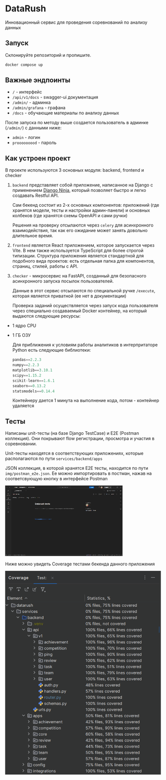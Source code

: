 # DataRush

Инновационный сервис для проведения соревнований по анализу данных

## Запуск

Склонируйте репозиторий и пропишите.

```bash
docker compose up
```

## Важные эндпоинты

* `/` - интерфейс
* `/api/v1/docs` - swagger-ui документация
* `/admin/` - админка
* `/admin/grafana` - графана
* `/docs` - обучающие материалы по анализу данных

После запуска по методу выше создается пользователь в админке (`/admin/`) с данными ниже:

* `admin` - логин
* `prooooooood` - пароль

## Как устроен проект

В проекте используются 3 основных модуля: backend, frontend и checker

1. `backend` представляет собой приложение, написанное на Django с применением [Django Ninja](https://django-ninja.dev/), который позволяет быстро и легко создавать Restful API.

    Сам бекенд состоит из 2-х основных компонентов: приложений (где хранятся модели, тесты и настройки админ-панели) и основных колбеков (где хранятся схемы OpenAPI и сами ручки)

    Решения на проверку отсылаются через `celery` для асинхронного взаимодействия, так как его ожидание может занять довольно длительное время.

2. `frontend` является React приложением, которое запускается через Vite. В нем также используется TypeScript для более строгой типизации. Структура приложения является стандартной для подобного вида проектов: есть отдельная папка для компонентов, страниц, стилей, работы с API.

3. `checker` - микросервис на FastAPI, созданный для безопасного асинхронного запуска посылок пользователей.

    Данные в этот сервис отсылаются по специальной ручке `/execute`, которая является приватной (ее нет в документации)

    Проверка заданий осуществляется через запуск кода пользователя через специально создаваемый Docker контейнер, на который выдаются следующие ресурсы:

* 1 ядро CPU
* 1 ГБ ОЗУ

    Для приближения к условиям работы аналитиков в интерпритаторе Python есть следующие библиотеки:

    ```python
    pandas==2.2.3
    numpy==2.2.3
    matplotlib==3.10.1
    scipy==1.15.2
    scikit-learn==1.6.1
    seaborn==0.13.2
    statsmodels==0.14.4
    ```

    Контейнеру дается 1 минута на выполнение кода, потом - контейнер удаляется

## Тесты

Написаны unit-тесты (на базе Django TestCase) и E2E (Postman коллекция). Они покрывают flow регистрации, просмотра и участия в соревновании.

Unit-тесты находятся в соответствующих приложениях, которые располагаются по пути `services/backend/apps`

JSON коллекция, в которой хранятся E2E тесты, находится по пути `img/postman_e2e.json`. Ее можно импортировать в постман, нажав на соответсвующую кнопку в интерфейсе Postman

![Postman data](img/postman.gif)

Ниже можно увидеть Coverage тестами бекенда данного приложения

![django test](img/superduperdjangotests.png)
